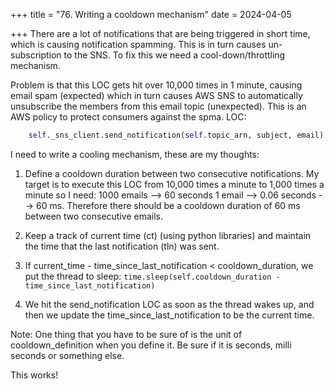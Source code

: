 +++
title = "76. Writing a cooldown mechanism"
date = 2024-04-05

+++
There are a lot of notifications that are being triggered in short time, which is causing notification spamming. This is in turn causes un-subscription to the SNS. To fix this we need a cool-down/throttling mechanism.

Problem is that this LOC gets hit over 10,000 times in 1 minute, causing email spam (expected) which in turn causes AWS SNS to automatically unsubscribe the members from this email topic (unexpected). This is an AWS policy to protect consumers against the spma. LOC:

```py
    self._sns_client.send_notification(self.topic_arn, subject, email)
```

I need to write a cooling mechanism, these are my thoughts:

1. Define a cooldown duration between two consecutive notifications. My target is to execute this LOC from 10,000 times a minute to 1,000 times a minute so I need:
1000 emails --> 60 seconds
1 email --> 0.06 seconds --> 60 ms.
Therefore there should be a cooldown duration of 60 ms between two consecutive emails.

2. Keep a track of current time (ct) (using python libraries) and maintain the time that the last notification (tln) was sent.

3. If current_time - time_since_last_notification < cooldown_duration, we put the thread to sleep: `time.sleep(self.cooldown_duration - time_since_last_notification)`

4. We hit the send_notification LOC as soon as the thread wakes up, and then we update the time_since_last_notification to be the current time.

Note: One thing that you have to be sure of is the unit of cooldown_definition when you define it. Be sure if it is seconds, milli seconds or something else.

This works!
